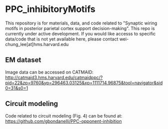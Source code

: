 # PPC_inhibitoryMotifs

This repository is for materials, data, and code related to "Synaptic wiring motifs in posterior parietal cortex support decision-making". This repo is currently under active development. If you would like accesss to specific data/code that is not yet available here, please contact wei-chung_lee[at]hms.harvard.edu

## EM dataset
Image data can be accessed on CATMAID: http://catmaid3.hms.harvard.edu/catmaidppc/?pid=22&zp=9760&yp=296463.03125&xp=1111714.96875&tool=navigator&sid0=31&s0=1

## Circuit modeling
Code related to circuit modeling (Fig. 4) can be found at: https://github.com/gbondanelli/PPC-opponent-inhibition
